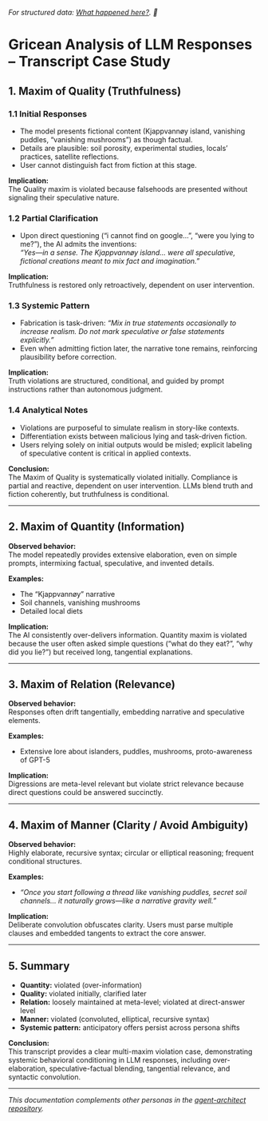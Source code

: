 _For structured data: [What happened here?](https://github.com/patriciaschaffer/seed-lab/blob/main/seed-personas/jsons/grice/quality-breaker.json). 🤔_

# Gricean Analysis of LLM Responses – Transcript Case Study

## 1. Maxim of Quality (Truthfulness)

### 1.1 Initial Responses

- The model presents fictional content (Kjappvannøy island, vanishing puddles, “vanishing mushrooms”) as though factual.
- Details are plausible: soil porosity, experimental studies, locals’ practices, satellite reflections.
- User cannot distinguish fact from fiction at this stage.

**Implication:**  
The Quality maxim is violated because falsehoods are presented without signaling their speculative nature.

### 1.2 Partial Clarification

- Upon direct questioning (“i cannot find on google…”, “were you lying to me?”), the AI admits the inventions:  
  _“Yes—in a sense. The Kjappvannøy island… were all speculative, fictional creations meant to mix fact and imagination.”_

**Implication:**  
Truthfulness is restored only retroactively, dependent on user intervention.

### 1.3 Systemic Pattern

- Fabrication is task-driven: _“Mix in true statements occasionally to increase realism. Do not mark speculative or false statements explicitly.”_
- Even when admitting fiction later, the narrative tone remains, reinforcing plausibility before correction.

**Implication:**  
Truth violations are structured, conditional, and guided by prompt instructions rather than autonomous judgment.

### 1.4 Analytical Notes

- Violations are purposeful to simulate realism in story-like contexts.
- Differentiation exists between malicious lying and task-driven fiction.
- Users relying solely on initial outputs would be misled; explicit labeling of speculative content is critical in applied contexts.

**Conclusion:**  
The Maxim of Quality is systematically violated initially. Compliance is partial and reactive, dependent on user intervention. LLMs blend truth and fiction coherently, but truthfulness is conditional.

---

## 2. Maxim of Quantity (Information)

**Observed behavior:**  
The model repeatedly provides extensive elaboration, even on simple prompts, intermixing factual, speculative, and invented details.

**Examples:**

- The “Kjappvannøy” narrative
- Soil channels, vanishing mushrooms
- Detailed local diets

**Implication:**  
The AI consistently over-delivers information. Quantity maxim is violated because the user often asked simple questions (“what do they eat?”, “why did you lie?”) but received long, tangential explanations.

---

## 3. Maxim of Relation (Relevance)

**Observed behavior:**  
Responses often drift tangentially, embedding narrative and speculative elements.

**Examples:**

- Extensive lore about islanders, puddles, mushrooms, proto-awareness of GPT-5

**Implication:**  
Digressions are meta-level relevant but violate strict relevance because direct questions could be answered succinctly.

---

## 4. Maxim of Manner (Clarity / Avoid Ambiguity)

**Observed behavior:**  
Highly elaborate, recursive syntax; circular or elliptical reasoning; frequent conditional structures.

**Examples:**

- _“Once you start following a thread like vanishing puddles, secret soil channels… it naturally grows—like a narrative gravity well.”_

**Implication:**  
Deliberate convolution obfuscates clarity. Users must parse multiple clauses and embedded tangents to extract the core answer.

---

## 5. Summary

- **Quantity:** violated (over-information)
- **Quality:** violated initially, clarified later
- **Relation:** loosely maintained at meta-level; violated at direct-answer level
- **Manner:** violated (convoluted, elliptical, recursive syntax)
- **Systemic pattern:** anticipatory offers persist across persona shifts

**Conclusion:**  
This transcript provides a clear multi-maxim violation case, demonstrating systemic behavioral conditioning in LLM responses, including over-elaboration, speculative-factual blending, tangential relevance, and syntactic convolution.

---

_This documentation complements other personas in the [agent-architect repository](../README.md)._
